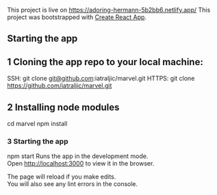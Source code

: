 This project is live on https://adoring-hermann-5b2bb6.netlify.app/
This project was bootstrapped with [Create React App](https://github.com/facebook/create-react-app).

## Starting the app

## 1 Cloning the app repo to your local machine:
  SSH: git clone git@github.com:iatraljic/marvel.git
  HTTPS: git clone https://github.com/iatraljic/marvel.git

## 2 Installing node modules
  cd marvel
  npm install

### 3 Starting the app
  npm start
  Runs the app in the development mode.<br />
  Open [http://localhost:3000](http://localhost:3000) to view it in the browser.

  The page will reload if you make edits.<br />
  You will also see any lint errors in the console.
